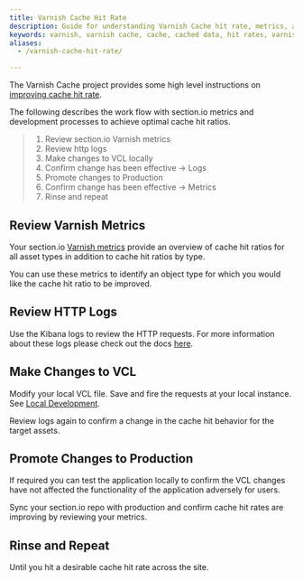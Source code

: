 ```yaml
---
title: Varnish Cache Hit Rate
description: Guide for understanding Varnish Cache hit rate, metrics, and logs.
keywords: varnish, varnish cache, cache, cached data, hit rates, varnish hit rates, vcl, varnish configuration language, metrics
aliases:
  - /varnish-cache-hit-rate/

---
```


The Varnish Cache project provides some high level instructions on [improving cache hit rate](https://varnish-cache.org/docs/4.0/users-guide/increasing-your-hitrate.html).

The following describes the work flow with section.io metrics and development processes to achieve optimal cache hit ratios.

> 1.  Review section.io Varnish metrics
> 2.  Review http logs
> 3.  Make changes to VCL locally
> 4.  Confirm change has been effective -> Logs
> 5.  Promote changes to Production
> 6.  Confirm change has been effective -> Metrics
> 7.  Rinse and repeat

Review Varnish Metrics
----------------------

Your section.io [Varnish metrics](/docs/metrics-overview/) provide an overview of cache hit ratios for all asset types in addition to cache hit ratios by type.

You can use these metrics to identify an object type for which you would like the cache hit ratio to be improved.

Review HTTP Logs
----------------

Use the Kibana logs to review the HTTP requests. For more information about these logs please check out the docs [here](/docs/logs/).

Make Changes to VCL
------------------

Modify your local VCL file. Save and fire the requests at your local instance. See [Local Development](/docs/local-development/).

Review logs again to confirm a change in the cache hit behavior for the target assets.

Promote Changes to Production
-----------------------------

If required you can test the application locally to confirm the VCL changes have not affected the functionality of the application adversely for users.

Sync your section.io repo with production and confirm cache hit rates are improving by reviewing your metrics.

Rinse and Repeat
----------------

Until you hit a desirable cache hit rate across the site.
